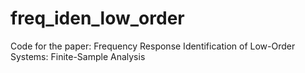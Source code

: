# freq_iden_low_order
Code for the paper: Frequency Response Identification of Low-Order Systems: Finite-Sample Analysis
